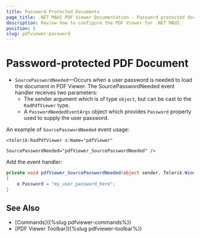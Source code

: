 ```yaml
---
title: Password Protected Documents
page_title: .NET MAUI PDF Viewer Documentation - Password protected documents
description: Review how to configure the PDF Viewer for .NET MAUI.
position: 5
slug: pdfviewer-password
---
```


# Password-protected PDF Document

* `SourcePasswordNeeded`&mdash;Occurs when a user password is needed to load the document in PDF Viewer. The SourcePasswordNeeded event handler receives two parameters:
	* The sender argument which is of type `object`, but can be cast to the `RadPdfViewer` type.
	* A `PasswordNeededEventArgs` object which provides `Password` property used to supply the user password.

An example of `SourcePasswordNeeded` event usage:

```XAML
<telerik:RadPdfViewer x:Name="pdfViewer" 
                      SourcePasswordNeeded="pdfViewer_SourcePasswordNeeded" />
```

Add the event handler:

```C#
private void pdfViewer_SourcePasswordNeeded(object sender, Telerik.Windows.Documents.Fixed.FormatProviders.Pdf.Import.PasswordNeededEventArgs e)
{
    e.Password = "my_user_password_here";
}
```

## See Also

- [Commands]({%slug pdfviewer-commands%})
- [PDF Viewer Toolbar]({%slug pdfviewer-toolbar%})
